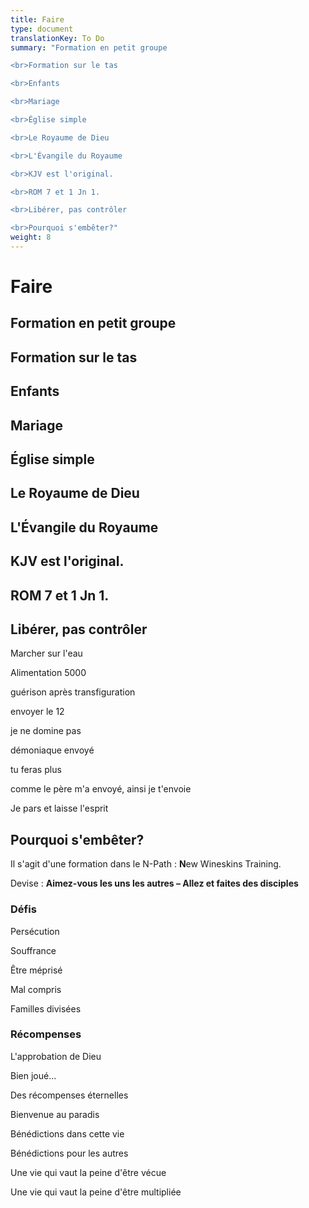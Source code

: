 ```yaml
---
title: Faire
type: document
translationKey: To Do
summary: "Formation en petit groupe

<br>Formation sur le tas

<br>Enfants

<br>Mariage

<br>Église simple

<br>Le Royaume de Dieu

<br>L'Évangile du Royaume

<br>KJV est l'original.

<br>ROM 7 et 1 Jn 1.

<br>Libérer, pas contrôler

<br>Pourquoi s'embêter?"
weight: 8
---
```

# Faire

## Formation en petit groupe

## Formation sur le tas

## Enfants

## Mariage

## Église simple

## Le Royaume de Dieu

## L'Évangile du Royaume

## KJV est l'original.

## ROM 7 et 1 Jn 1.

## Libérer, pas contrôler

Marcher sur l'eau

Alimentation 5000

guérison après transfiguration

envoyer le 12

je ne domine pas

démoniaque envoyé

tu feras plus

comme le père m'a envoyé, ainsi je t'envoie

Je pars et laisse l'esprit

## Pourquoi s'embêter?

Il s'agit d'une formation dans le N-Path : **N**ew Wineskins Training.

Devise : **Aimez-vous les uns les autres – Allez et faites des disciples**

### Défis

Persécution

Souffrance

Être méprisé

Mal compris

Familles divisées

### Récompenses

L'approbation de Dieu

Bien joué...

Des récompenses éternelles

Bienvenue au paradis

Bénédictions dans cette vie

Bénédictions pour les autres

Une vie qui vaut la peine d'être vécue

Une vie qui vaut la peine d'être multipliée
